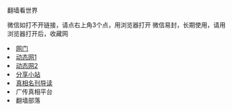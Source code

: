 翻墙看世界

微信如打不开链接，请点右上角3个点，用浏览器打开
微信易封，长期使用，请用浏览器打开后，收藏网
	
</div>
<li><a href="https://github.com/ogate/ogate/blob/master/README.md?ogWeb"   title="" target="_blank" class="style1">网门</a></li>
<li><a  href="https://github.com/hao369/a/wiki/jyg" title="" target="_blank" class="style1">动态网1</a></li>
<li><a  href="https://github.com/zhen99425/free/blob/master/README.md" title="" target="_blank" class="style1">动态网2</a></li>
<li><a  href="https://github.com/tv365/tv365/blob/master/README.md" title="" target="_blank" class="style1">分享小站</a></li>
<li><a  href="https://github.com/5fan/88/wiki" title="" target="_blank" class="style1">真相名刊导读</a></li>
<li><a  href="https://github.com/bannedbook/fanqiang/wiki?test=&from=message&isappinstalled=0" title="" target="_blank" class="style1">广传真相平台</a></li>
<li><a  href="https://github.com/osurf/osurf/blob/master/README.md?test=&from=message&isappinstalled=0" title="" target="_blank" class="style1">翻墙部落</a></li>
